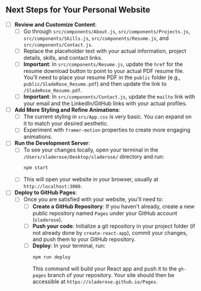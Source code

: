 ## Next Steps for Your Personal Website

- [ ] **Review and Customize Content**:
    - [ ] Go through `src/components/About.js`, `src/components/Projects.js`, `src/components/Skills.js`, `src/components/Resume.js`, and `src/components/Contact.js`.
    - [ ] Replace the placeholder text with your actual information, project details, skills, and contact links.
    - [ ] **Important**: In `src/components/Resume.js`, update the `href` for the resume download button to point to your actual PDF resume file. You'll need to place your resume PDF in the `public` folder (e.g., `public/SladeRose_Resume.pdf`) and then update the link to `/SladeRose_Resume.pdf`.
    - [ ] **Important**: In `src/components/Contact.js`, update the `mailto` link with your email and the LinkedIn/GitHub links with your actual profiles.

- [ ] **Add More Styling and Refine Animations**:
    - [ ] The current styling in `src/App.css` is very basic. You can expand on it to match your desired aesthetic.
    - [ ] Experiment with `framer-motion` properties to create more engaging animations.

- [ ] **Run the Development Server**:
    - [ ] To see your changes locally, open your terminal in the `/Users/sladerose/Desktop/sladerose/` directory and run:
        ```bash
        npm start
        ```
    - [ ] This will open your website in your browser, usually at `http://localhost:3000`.

- [ ] **Deploy to GitHub Pages**:
    - [ ] Once you are satisfied with your website, you'll need to:
        - [ ] **Create a GitHub Repository**: If you haven't already, create a new public repository named `Pages` under your GitHub account (`sladerose`).
        - [ ] **Push your code**: Initialize a git repository in your project folder (if not already done by `create-react-app`), commit your changes, and push them to your GitHub repository.
        - [ ] **Deploy**: In your terminal, run:
            ```bash
            npm run deploy
            ```
            This command will build your React app and push it to the `gh-pages` branch of your repository. Your site should then be accessible at `https://sladerose.github.io/Pages`.